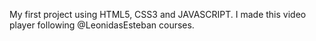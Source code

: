 My first project using HTML5, CSS3 and JAVASCRIPT.
I made this video player following @LeonidasEsteban courses.
